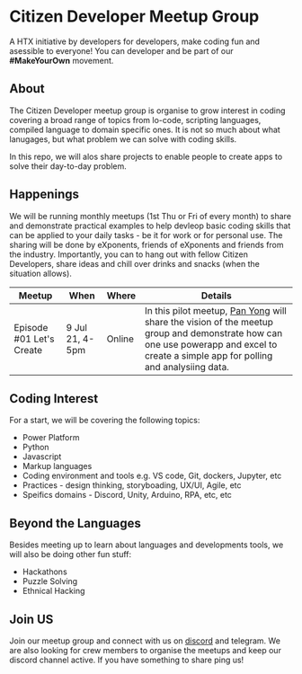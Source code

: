 # Citizen Developer Meetup Group
A HTX initiative by developers for developers, make coding fun and asessible to everyone! You can developer and be part of our **#MakeYourOwn** movement.

## About
The Citizen Developer meetup group is organise to grow interest in coding covering a broad range of topics from lo-code, scripting languages, compiled language to domain specific ones. It is not so much about what lanugages, but what problem we can solve with coding skills.

In this repo, we will alos share projects to enable people to create apps to solve their day-to-day problem.

## Happenings
We will be running monthly meetups (1st Thu or Fri of every month) to share and demonstrate practical examples to help devleop basic coding skills that can be applied to your daily tasks - be it for work or for personal use. The sharing will be done by eXponents, friends of eXponents and friends from the industry. Importantly, you can to hang out with fellow Citizen Developers, share ideas and chill over drinks and snacks (when the situation allows).

|Meetup|When|Where|Details|
|---|---|---|---|
|Episode #01 Let's Create|9 Jul 21, 4-5pm| Online|In this pilot meetup, [Pan Yong](https://www.linkedin.com/in/ngpanyong/) will share the vision of the meetup group and demonstrate how can one use powerapp and excel to create a simple app for polling and analysiing data.|



## Coding Interest
For a start, we will be covering the following topics:
- Power Platform 
- Python
- Javascript
- Markup languages
- Coding environment and tools e.g. VS code, Git, dockers, Jupyter, etc
- Practices - design thinking, storyboading, UX/UI, Agile, etc
- Speifics domains - Discord, Unity, Arduino, RPA, etc, etc 

## Beyond the Languages
Besides meeting up to learn about languages and developments tools, we will also be doing other fun stuff:
- Hackathons
- Puzzle Solving
- Ethnical Hacking
 

## Join US
Join our meetup group and connect with us on [discord](https://discord.gg/DRC96Rhb9r) and telegram. We are also looking for crew members to organise the meetups and keep our discord channel active. If you have something to share ping us!
